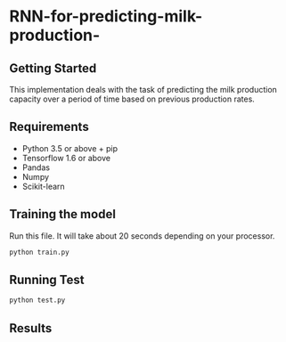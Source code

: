 # RNN-for-predicting-milk-production-

## Getting Started
This implementation deals with the task of predicting the milk production capacity over a period of time based on previous production rates.

## Requirements
 * Python 3.5 or above + pip
 * Tensorflow 1.6 or above
 * Pandas
 * Numpy
 * Scikit-learn
 
 ## Training the model
 Run this file. It will take about 20 seconds depending on your processor. 
 ```python
 python train.py
 ```
 ## Running Test
 ```python
 python test.py
 ```
 ## Results
 
